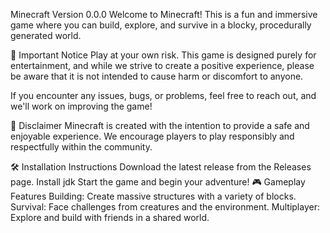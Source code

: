 Minecraft
Version 0.0.0
Welcome to Minecraft! This is a fun and immersive game where you can build, explore, and survive in a blocky, procedurally generated world.

🚨 Important Notice
Play at your own risk.
This game is designed purely for entertainment, and while we strive to create a positive experience, please be aware that it is not intended to cause harm or discomfort to anyone.

If you encounter any issues, bugs, or problems, feel free to reach out, and we'll work on improving the game!

📜 Disclaimer
Minecraft is created with the intention to provide a safe and enjoyable experience. We encourage players to play responsibly and respectfully within the community.

🛠️ Installation Instructions
Download the latest release from the Releases page.
Install jdk 
Start the game and begin your adventure!
🎮 Gameplay Features
Building: Create massive structures with a variety of blocks.
Survival: Face challenges from creatures and the environment.
Multiplayer: Explore and build with friends in a shared world.
